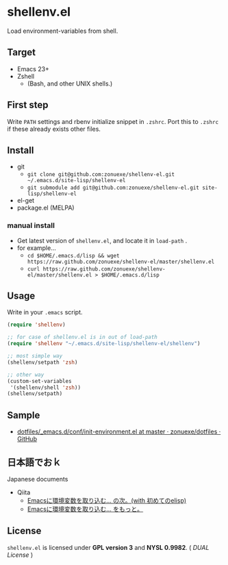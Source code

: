 shellenv.el
===========

Load environment-variables from shell.

Target
------

 * Emacs 23+
 * Zshell
   * (Bash, and other UNIX shells.)

First step
----------

Write `PATH` settings and rbenv initialize snippet in `.zshrc`.
Port this to `.zshrc` if these already exists other files.

Install
-------

 * git
   * `git clone git@github.com:zonuexe/shellenv-el.git ~/.emacs.d/site-lisp/shellenv-el`
   * `git submodule add git@github.com:zonuexe/shellenv-el.git site-lisp/shellenv-el`
 * el-get
 * package.el (MELPA)

### manual install

 * Get latest version of `shellenv.el`, and locate it in `load-path` .
 * for example...
    * `cd $HOME/.emacs.d/lisp && wget https://raw.github.com/zonuexe/shellenv-el/master/shellenv.el`
	* `curl https://raw.github.com/zonuexe/shellenv-el/master/shellenv.el > $HOME/.emacs.d/lisp`

Usage
-----

Write in your `.emacs` script.

```lisp
(require 'shellenv)

;; for case of shellenv.el is in out of load-path
(require 'shellenv "~/.emacs.d/site-lisp/shellenv-el/shellenv")

;; most simple way
(shellenv/setpath 'zsh)

;; other way
(custom-set-variables
 '(shellenv/shell 'zsh))
(shellenv/setpath)
```

Sample
------

 * [dotfiles/_emacs.d/conf/init-environment.el at master · zonuexe/dotfiles · GitHub](https://github.com/zonuexe/dotfiles/blob/master/_emacs.d/conf/init-environment.el)

日本語でおｋ
------------

Japanese documents

 * Qiita
   * [Emacsに環境変数を取り込む… の次。(with 初めてのelisp)](http://qiita.com/items/bdc979a7b93ea8f76bd3)
   * [Emacsに環境変数を取り込む… をもっと。](http://qiita.com/items/51a2b869774f93f0d7cb)

License
-------

`shellenv.el` is licensed under **GPL version 3** and **NYSL 0.9982**. ( *DUAL License* )
